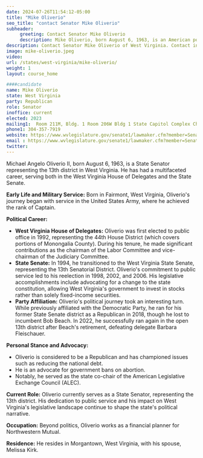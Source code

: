 ```yaml
---
date: 2024-07-26T11:54:12-05:00
title: "Mike Oliverio"
seo_title: "contact Senator Mike Oliverio"
subheader:
     greeting: Contact Senator Mike Oliverio
     description: Mike Oliverio, born August 6, 1963, is an American politician from the Republican Party. He serves as a member of the West Virginia State Senate, representing District 13, and assumed office on December 1, 2022.
description: Contact Senator Mike Oliverio of West Virginia. Contact information for Mike Oliverio includes email address, phone number, and mailing address.
image: mike-oliverio.jpeg
video:
url: /states/west-virginia/mike-oliverio/
weight: 1
layout: course_home

####candidate
name: Mike Oliverio
state: West Virginia
party: Republican
role: Senator
inoffice: current
elected: 2023
mailing1:  Room 211M, Bldg. 1 Room 206W Bldg 1 State Capitol Complex Charleston, WV 25305
phone1: 304-357-7919
website: https://www.wvlegislature.gov/senate1/lawmaker.cfm?member=Senator%20Oliverio/
email : https://www.wvlegislature.gov/senate1/lawmaker.cfm?member=Senator%20Oliverio/
twitter:
---
```

Michael Angelo Oliverio II, born August 6, 1963, is a State Senator representing the 13th district in West Virginia. He has had a multifaceted career, serving both in the West Virginia House of Delegates and the State Senate.

**Early Life and Military Service:**
Born in Fairmont, West Virginia, Oliverio's journey began with service in the United States Army, where he achieved the rank of Captain.

**Political Career:**
- **West Virginia House of Delegates:** Oliverio was first elected to public office in 1992, representing the 44th House District (which covers portions of Monongalia County). During his tenure, he made significant contributions as the chairman of the Labor Committee and vice-chairman of the Judiciary Committee.
- **State Senate:** In 1994, he transitioned to the West Virginia State Senate, representing the 13th Senatorial District. Oliverio's commitment to public service led to his reelection in 1998, 2002, and 2006. His legislative accomplishments include advocating for a change to the state constitution, allowing West Virginia's government to invest in stocks rather than solely fixed-income securities.
- **Party Affiliation:** Oliverio's political journey took an interesting turn. While previously affiliated with the Democratic Party, he ran for his former State Senate district as a Republican in 2018, though he lost to incumbent Bob Beach. In 2022, he successfully ran again in the open 13th district after Beach's retirement, defeating delegate Barbara Fleischauer.

**Personal Stance and Advocacy:**
- Oliverio is considered to be a Republican and has championed issues such as reducing the national debt.
- He is an advocate for government bans on abortion.
- Notably, he served as the state co-chair of the American Legislative Exchange Council (ALEC).

**Current Role:**
Oliverio currently serves as a State Senator, representing the 13th district. His dedication to public service and his impact on West Virginia's legislative landscape continue to shape the state's political narrative.

**Occupation:**
Beyond politics, Oliverio works as a financial planner for Northwestern Mutual.

**Residence:**
He resides in Morgantown, West Virginia, with his spouse, Melissa Kirk.
